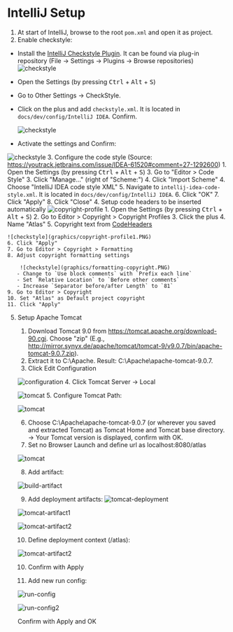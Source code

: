 # IntelliJ Setup

1. At start of IntelliJ, browse to the root `pom.xml` and open it as project.
2. Enable checkstyle:
  - Install the [IntelliJ Checkstyle Plugin](https://plugins.jetbrains.com/plugin/1065-checkstyle-idea).
    It can be found via plug-in repository (File -> Settings -> Plugins -> Browse repositories)
    ![checkstyle](graphics/checkstyle.PNG)
  - Open the Settings (by pressing <kbd>Ctrl</kbd> + <kbd>Alt</kbd> + <kbd>S</kbd>)
  - Go to Other Settings -> CheckStyle.
  - Click on the plus and add `checkstyle.xml`. It is located in `docs/dev/config/IntelliJ IDEA`. Confirm.
  
    ![checkstyle](graphics/checkstyle-config.PNG)
    
  - Activate the settings and Confirm:
  
   ![checkstyle](graphics/checkstyle-active.PNG)
3. Configure the code style (Source: <https://youtrack.jetbrains.com/issue/IDEA-61520#comment=27-1292600>)
    1. Open the Settings (by pressing <kbd>Ctrl</kbd> + <kbd>Alt</kbd> + <kbd>S</kbd>)
    3. Go to "Editor > Code Style"
    3. Click "Manage..." (right of "Scheme:")
    4. Click "Import Scheme"
    4. Choose "IntelliJ IDEA code style XML"
    5. Navigate to `intellij-idea-code-style.xml`. It is located in `docs/dev/config/IntelliJ IDEA`.
    6. Click "OK"
    7. Click "Apply"
    8. Click "Close"
4. Setup code headers to be inserted automatically
    ![copyright-profile](graphics/copyright-profile.PNG)
    1. Open the Settings (by pressing <kbd>Ctrl</kbd> + <kbd>Alt</kbd> + <kbd>S</kbd>)
    2. Go to Editor > Copyright  > Copyright Profiles
    3. Click the plus
    4. Name "Atlas"
    5. Copyright text from [CodeHeaders](CodeHeaders.md)
    
    ![checkstyle](graphics/copyright-profile1.PNG)
	6. Click "Apply"
    7. Go to Editor > Copyright > Formatting
    8. Adjust copyright formatting settings
    
        ![checkstyle](graphics/formatting-copyright.PNG)
       - Change to `Use block comments` with `Prefix each line`
       - Set `Relative Location` to `Before other comments`
       - Increase `Separator before/after Length` to `81`
    9. Go to Editor > Copyright
    10. Set "Atlas" as Default project copyright
    11. Click "Apply"
5. Setup Apache Tomcat
    1. Download Tomcat 9.0 from https://tomcat.apache.org/download-90.cgi. Choose "zip" (E.g., http://mirror.synyx.de/apache/tomcat/tomcat-9/v9.0.7/bin/apache-tomcat-9.0.7.zip).
    2. Extract it to C:\Apache. Result: C:\Apache\apache-tomcat-9.0.7.
    3. Click Edit Configuration
    
    ![configuration](graphics/add-config.PNG)
    4. Click Tomcat Server -> Local
    
    ![tomcat](graphics/tomcat-first-step.PNG)
    5. Configure Tomcat Path:

    ![tomcat](graphics/tomcat-second-step.PNG)
    
    6. Choose C:\Apache\apache-tomcat-9.0.7 (or wherever you saved and extracted Tomcat) as Tomcat Home and Tomcat base directory. 
    -> Your Tomcat version is displayed, confirm with OK. 
    7. Set no Browser Launch and define url as localhost:8080/atlas
    
    ![tomcat](graphics/tomcat-after-launch.PNG)
    
    8. Add artifact: 
    
    ![build-artifact](graphics/tomcat-build-option.PNG)
    
    9. Add deployment artifacts: 
    ![tomcat-deployment](graphics/tomcat-deployment.PNG)

    ![tomcat-artifact1](graphics/click-artifact.png)
    
    ![tomcat-artifact2](graphics/select-artifact.PNG)
    
    10. Define deployment context (/atlas): 
    
    ![tomcat-artifact2](graphics/deployment-context.PNG)
    
    10. Confirm with Apply
    
    11. Add new run config: 
    
     ![run-config](graphics/add-run-config.PNG)
     
     ![run-config2](graphics/run-config.png)
     
     Confirm with Apply and OK